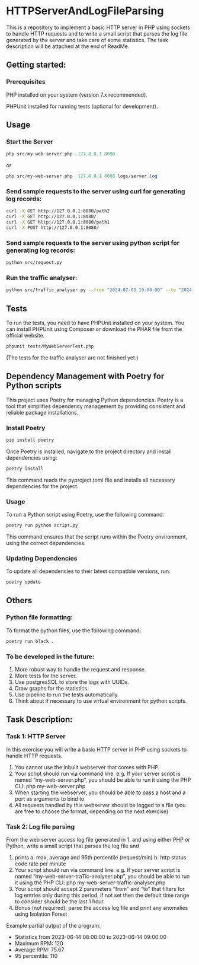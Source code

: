 # HTTPServerAndLogFileParsing
This is a repository to implement a basic HTTP server in PHP using sockets to handle HTTP requests and to write a small script that parses the log file generated by the server and take care of some statistics.
The task description will be attached at the end of ReadMe.

## Getting started:
### Prerequisites
PHP installed on your system (version 7.x recommended).

PHPUnit installed for running tests (optional for development).

## Usage
### Start the Server
```PHP
php src/my-web-server.php  127.0.0.1 8080
```
or 
```PHP
php src/my-web-server.php  127.0.0.1 8080 logs/server.log
```

### Send sample requests to the server using curl for generating log records:
```BASH
curl -X GET http://127.0.0.1:8080/path2
curl -X GET http://127.0.0.1:8080/
curl -X GET http://127.0.0.1:8080/path1
curl -X POST http://127.0.0.1:8080/
```

### Send sample requests to the server using python script for generating log records:
```BASH
python src/request.py
```

### Run the traffic analyser:
```BASH
python src/traffic_analyser.py --from "2024-07-03 19:00:00" --to "2024-07-04 01:00:00"
```

## Tests
To run the tests, you need to have PHPUnit installed on your system. You can install PHPUnit using Composer or download the PHAR file from the official website.
```BASH
phpunit tests/MyWebServerTest.php
```
(The tests for the traffic analyser are not finished yet.)

## Dependency Management with Poetry for Python scripts
This project uses Poetry for managing Python dependencies. Poetry is a tool that simplifies dependency management by providing consistent and reliable package installations.

### Install Poetry
```BASH
pip install poetry
```
Once Poetry is installed, navigate to the project directory and install dependencies using:
```BASH
poetry install
```
This command reads the pyproject.toml file and installs all necessary dependencies for the project.

### Usage
To run a Python script using Poetry, use the following command:

```bash
poetry run python script.py
```
This command ensures that the script runs within the Poetry environment, using the correct dependencies.

### Updating Dependencies
To update all dependencies to their latest compatible versions, run:
```bash
poetry update
```

## Others

### Python file formatting:
To format the python files, use the following command:
```bash
poetry run black .
```


### To be developed in the future:
1. More robust way to handle the request and response.
2. More tests for the server.
3. Use postgresSQL to store the logs with UUIDs.
4. Draw graphs for the statistics.
5. Use pipeline to run the tests automatically.
6. Think about if necessary to use virtual environment for python scripts.


## Task Description:
### Task 1: HTTP Server
In this exercise you will write a basic HTTP server in PHP using sockets to handle HTTP
requests.
1. You cannot use the inbuilt webserver that comes with PHP.
2. Your script should run via command line.
   e.g. If your server script is named “my-web-server.php”, you should be able to
   run it using the PHP CLI:
   php my-web-server.php
3. When starting the webserver, you should be able to pass a host and a port as
   arguments to bind to
4. All requests handled by this webserver should be logged to a file (you are free to
   choose the format, depending on the next exercise)

### Task 2: Log file parsing
From the web server access log file generated in 1. and using either PHP or Python, write
a small script that parses the log file and
1. prints
   a. max, average and 95th percentile (request/min)
   b. http status code rate per minute
2. Your script should run via command line.
   e.g. If your server script is named “my-web-server-traTic-analyser.php”, you
   should be able to run it using the PHP CLI:
   php my-web-server-traffic-analyser.php
3. Your script should accept 2 parameters “from” and “to” that filters for log entries
   only during this period, if not set then the default time range to consider should
   be the last 1 hour.
4. Bonus (not required): parse the access log file and print any anomalies using
   Isolation Forest

Example partial output of the program:
- Statistics from 2023-06-14 08:00:00 to 2023-06-14 09:00:00
- Maximum RPM: 120
- Average RPM: 75.67
- 95 percentile: 110

